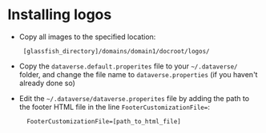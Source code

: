  # Installing logos

 - Copy all images to the specified location:

        [glassfish_directory]/domains/domain1/docroot/logos/


- Copy the `dataverse.default.properites` file to your `~/.dataverse/` folder, and change the file name to `dataverse.properties` (if you haven't already done so)


- Edit the `~/.dataverse/dataverse.properites` file by adding the path to the footer HTML file in the line `FooterCustomizationFile=`:

        FooterCustomizationFile=[path_to_html_file]
